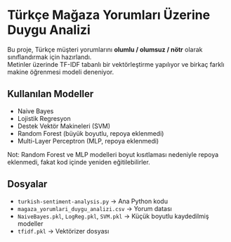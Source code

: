 # Türkçe Mağaza Yorumları Üzerine Duygu Analizi

Bu proje, Türkçe müşteri yorumlarını **olumlu / olumsuz / nötr** olarak sınıflandırmak için hazırlandı.  
Metinler üzerinde TF-IDF tabanlı bir vektörleştirme yapılıyor ve birkaç farklı makine öğrenmesi modeli deneniyor.  

## Kullanılan Modeller
- Naive Bayes  
- Lojistik Regresyon  
- Destek Vektör Makineleri (SVM)  
- Random Forest (büyük boyutlu, repoya eklenmedi)  
- Multi-Layer Perceptron (MLP, repoya eklenmedi)  

Not: Random Forest ve MLP modelleri boyut kısıtlaması nedeniyle repoya eklenmedi, fakat kod içinde yeniden eğitilebilirler.

## Dosyalar
- `turkish-sentiment-analysis.py` → Ana Python kodu  
- `magaza_yorumlari_duygu_analizi.csv` → Yorum datası  
- `NaiveBayes.pkl`, `LogReg.pkl`, `SVM.pkl` → Küçük boyutlu kaydedilmiş modeller  
- `tfidf.pkl` → Vektörizer dosyası  
